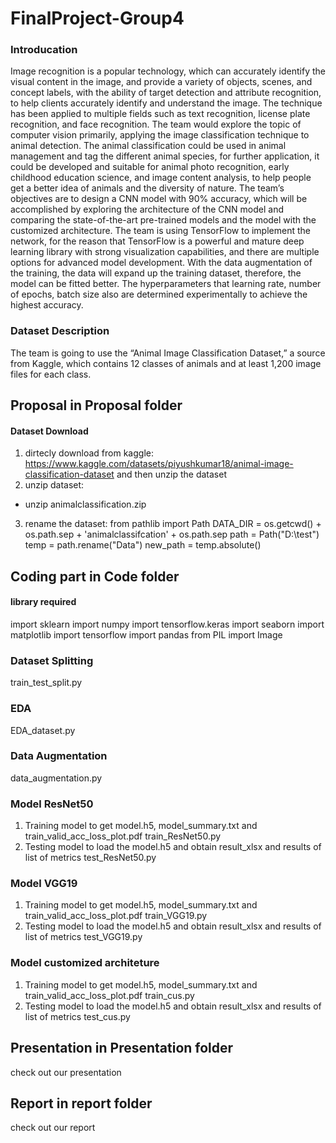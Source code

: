 # FinalProject-Group4
### Introducation

Image recognition is a popular technology, which can accurately identify the visual content in the image, and provide a variety of objects, scenes, and concept labels, with the ability of target detection and attribute recognition, to help clients accurately identify and understand the image. The technique has been applied to multiple fields such as text recognition, license plate recognition, and face recognition. The team would explore the topic of computer vision primarily, applying the image classification technique to animal detection. The animal classification could be used in animal management and tag the different animal species, for further application, it could be developed and suitable for animal photo recognition, early childhood education science, and image content analysis, to help people get a better idea of animals and the diversity of nature. The team’s objectives are to design a CNN model with 90% accuracy, which will be accomplished by exploring the architecture of the CNN model and comparing the state-of-the-art pre-trained models and the model with the customized architecture. The team is using TensorFlow to implement the network, for the reason that TensorFlow is a powerful and mature deep learning library with strong visualization capabilities, and there are multiple options for advanced model development. With the data augmentation of the training, the data will expand up the training dataset, therefore, the model can be fitted better. The hyperparameters that learning rate, number of epochs, batch size also are determined experimentally to achieve the highest accuracy. 

### Dataset Description
The team is going to use the “Animal Image Classification Dataset,” a source from Kaggle, which contains 12 classes of animals and at least 1,200 image files for each class.

## Proposal in Proposal folder

#### Dataset Download
1. dirtecly download from kaggle: https://www.kaggle.com/datasets/piyushkumar18/animal-image-classification-dataset and then unzip the dataset
2. unzip dataset: 
- unzip animalclassification.zip
3. rename the dataset:
from pathlib import Path
DATA_DIR = os.getcwd() + os.path.sep + 'animalclassifcation' + os.path.sep
path = Path("D:\test")
temp = path.rename("Data")
new_path = temp.absolute()
## Coding part in Code folder
#### library required
import sklearn
import numpy
import tensorflow.keras
import seaborn
import matplotlib
import tensorflow
import pandas
from PIL import Image
### Dataset Splitting
train_test_split.py
### EDA
EDA_dataset.py
### Data Augmentation
data_augmentation.py
### Model ResNet50
1. Training model to get model.h5, model_summary.txt and train_valid_acc_loss_plot.pdf
train_ResNet50.py
2. Testing model to load the model.h5 and obtain result_xlsx and results of list of metrics
test_ResNet50.py
### Model VGG19
1. Training model to get model.h5, model_summary.txt and train_valid_acc_loss_plot.pdf
train_VGG19.py
2. Testing model to load the model.h5 and obtain result_xlsx and results of list of metrics
test_VGG19.py
### Model customized architeture
1. Training model to get model.h5, model_summary.txt and train_valid_acc_loss_plot.pdf
train_cus.py
2. Testing model to load the model.h5 and obtain result_xlsx and results of list of metrics
test_cus.py
## Presentation in Presentation folder
check out our presentation
## Report in report folder
check out our report
